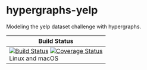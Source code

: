 # hypergraphs-yelp
Modeling the yelp dataset challenge with hypergraphs.


| **Build Status** |
|--------------|
| [![Build Status][travis-img]][travis-url]  [![Coverage Status][codecov-img]][codecov-url] <br/> Linux and macOS |


[docs-latest-img]: https://img.shields.io/badge/docs-latest-blue.svg
[docs-dev-url]: https://github.com/aleant93/hypergraphs-yelp.jl/editlatest

[travis-img]: https://travis-ci.org/aleant93/hypergraphs-yelp.svg?branch=master
[travis-url]: https://travis-ci.org/aleant93/hypergraphs-yelp

[codecov-img]: https://coveralls.io/repos/github/aleant93/hypergraphs-yelp.jl/badge.svg?branch=master
[codecov-url]: https://coveralls.io/github/aleant93/hypergraphs-yelp.jl?branch=master

